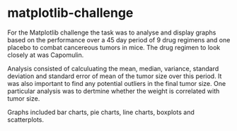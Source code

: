 # matplotlib-challenge

For the Matplotlib challenge the task was to analyse and display graphs based on the performance over a 45 day period of 9 drug regimens and one placebo to combat cancereous tumors in  mice. The drug regimen to look closely at was Capomulin.

Analysis consisted of calculuating the mean, median, variance, standard deviation and standard error of mean of the tumor size over this period. It was also important to find any potential outliers in the final tumor size. One particular analysis was to dertmine whether the weight is correlated with tumor size.

Graphs included bar charts, pie charts, line charts, boxplots and scatterplots.


